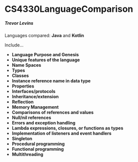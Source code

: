# CS4330LanguageComparison
##### Trevor Levins
Languages compared: **Java** and **Kotlin**

Include...
- **Language Purpose and Genesis**
- **Unique features of the language**
- **Name Spaces**
- **Types**
- **Classes**
- **Instance reference name in data type**
- **Properties**
- **Interfaces/protocols**
- **Inheritance/extension**
- **Reflection**
- **Memory Management**
- **Comparisons of references and values**
- **Null/nil references**
- **Errors and exception handling**
- **Lambda expressions, closures, or functions as types**
- **Implementation of listeners and event handlers**
- **Singleton**
- **Procedural programming**
- **Functional programming**
- **Multithreading**
